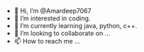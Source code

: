 - 👋 Hi, I’m @Amardeep7067
- 👀 I’m interested in coding.
- 🌱 I’m currently learning java, python, c++.
- 💞️ I’m looking to collaborate on ...
- 📫 How to reach me ...

<!---
Amardeep7067/Amardeep7067 is a ✨ special ✨ repository because its `README.md` (this file) appears on your GitHub profile.
You can click the Preview link to take a look at your changes.
--->
